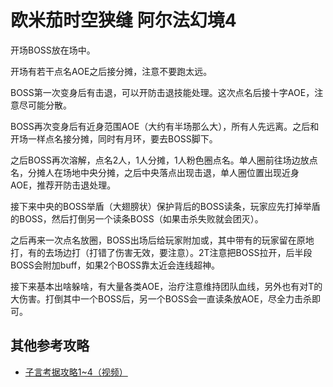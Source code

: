 # 欧米茄时空狭缝 阿尔法幻境4

开场BOSS放在场中。

开场有若干点名AOE之后接分摊，注意不要跑太远。

BOSS第一次变身后有击退，可以开防击退技能处理。这次点名后接十字AOE，注意尽可能分散。

BOSS再次变身后有近身范围AOE（大约有半场那么大），<Role name="tank" /><Role name="healer" /><Role name="dps" />所有人先远离。之后和开场一样点名接分摊，同时有月环，要去BOSS脚下。

之后BOSS再次溶解，点名2人，1人分摊，1人粉色圈点名。单人圈前往场边放点名，分摊人在场地中央分摊，之后中央落点出现击退，单人圈位置出现近身AOE，推荐开防击退处理。

接下来中央的BOSS举盾（大翅膀状）保护背后的BOSS读条，玩家应先打掉举盾的BOSS，然后打倒另一个读条BOSS（如果击杀失败就会团灭）。

之后再来一次点名放圈，BOSS出场后给玩家附加<Status :id="1660" name="" />或<Status :id="1661" name="" />，其中带有<Status :id="1660" name="防护程序M" />的玩家留在原地打，有<Status :id="1661" name="防护程序F" />的去场边打（打错了伤害无效，要注意）。<Role name="tank" />2T注意把BOSS拉开，后半段BOSS会附加<Status :id="1662" name="共鸣程序：近" />buff，如果2个BOSS靠太近会连线超神。

接下来基本出啥躲啥，有大量各类AOE，<Role name="healer" />治疗注意维持团队血线，另外也有对T的大伤害。打倒其中一个BOSS后，另一个BOSS会一直读条放AOE，尽全力击杀即可。

## 其他参考攻略

* [子言考据攻略1~4（视频）](https://www.bilibili.com/video/av39719792/)